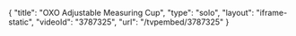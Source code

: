 {
    "title": "OXO Adjustable Measuring Cup",
    "type": "solo",
    "layout": "iframe-static",
    "videoId": "3787325",
    "url": "\/tvpembed\/3787325"
}